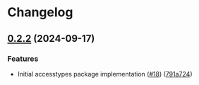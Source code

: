 # Changelog

## [0.2.2](https://github.com/cccteam/ccc/compare/v0.2.1...v0.2.2) (2024-09-17)

### Features

- Initial accesstypes package implementation ([#18](https://github.com/cccteam/ccc/issues/18)) ([791a724](https://github.com/cccteam/ccc/commit/791a7246b73492cbf8fb98c8be97be1153d25ea5))
